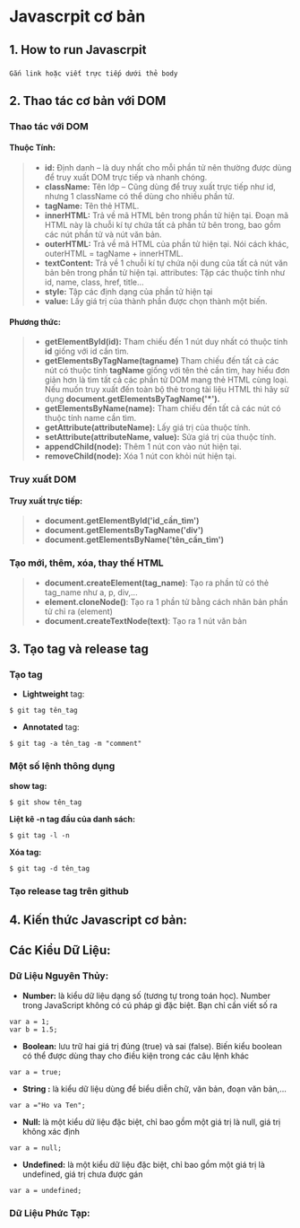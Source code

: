 # Javascrpit cơ bản
## 1. How to run Javascrpit
###
~~~
Gắn link hoặc viết trực tiếp dưới thẻ body
~~~
##  2. Thao tác cơ bản với DOM
### Thao tác với DOM
#### **Thuộc Tính:**
> * **id:** Định danh – là duy nhất cho mỗi phần tử nên thường được dùng để truy xuất DOM trực tiếp và nhanh chóng. 
> * **className:** Tên lớp – Cũng dùng để truy xuất trực tiếp như id, nhưng 1 className có thể dùng cho nhiều phần tử.
> * **tagName:** Tên thẻ HTML.
> * **innerHTML:** Trả về mã HTML bên trong phần tử hiện tại. Đoạn mã HTML này là chuỗi kí tự chứa tất cả phần tử bên trong, bao gồm các nút phần tử và nút văn bản.
> * **outerHTML:** Trả về mã HTML của phần tử hiện tại. Nói cách khác, outerHTML = tagName + innerHTML.
> * **textContent:** Trả về 1 chuỗi kí tự chứa nội dung của tất cả nút văn bản bên trong phần tử hiện tại.
attributes: Tập các thuộc tính như id, name, class, href, title…
> * **style:** Tập các định dạng của phần tử hiện tại
> * **value:** Lấy giá trị của thành phần được chọn thành một biến.

#### **Phương thức:**
> * **getElementById(id):** Tham chiếu đến 1 nút duy nhất có thuộc tính **id** giống với id cần tìm.
> * **getElementsByTagName(tagname)** Tham chiếu đến tất cả các nút có thuộc tính **tagName** giống với tên thẻ cần tìm, hay hiểu đơn giản hơn là tìm tất cả các phần tử DOM mang thẻ HTML cùng loại. Nếu muốn truy xuất đến toàn bộ thẻ trong tài liệu HTML thì hãy sử dụng **document.getElementsByTagName('*').**
> * **getElementsByName(name):** Tham chiếu đến tất cả các nút có thuộc tính name cần tìm.
> * **getAttribute(attributeName):** Lấy giá trị của thuộc tính.
> * **setAttribute(attributeName, value):** Sửa giá trị của thuộc tính.
> * **appendChild(node):** Thêm 1 nút con vào nút hiện tại.
> * **removeChild(node):** Xóa 1 nút con khỏi nút hiện tại.

### **Truy xuất DOM**
#### **Truy xuất trực tiếp:**
> * **document.getElementById('id_cần_tìm')**
> * **document.getElementsByTagName('div')**
> * **document.getElementsByName('tên_cần_tìm')**

### **Tạo mới, thêm, xóa, thay thế HTML**
> * **document.createElement(tag_name)**: Tạo ra phần tử có thẻ tag_name như a, p, div,...
> * **element.cloneNode()**: Tạo ra 1 phần tử bằng cách nhân bản phần tử chỉ ra (element)
> * **document.createTextNode(text)**: Tạo ra 1 nút văn bản

## 3. Tạo tag và release tag
### **Tạo tag**
* **Lightweight** tag:
~~~
$ git tag tên_tag
~~~ 

* **Annotated** tag:
~~~
$ git tag -a tên_tag -m "comment"
~~~ 

### **Một số lệnh thông dụng**
**show tag:**
~~~
$ git show tên_tag
~~~ 

**Liệt kê -n tag đầu của danh sách:**
~~~
$ git tag -l -n
~~~ 

**Xóa tag:**
~~~
$ git tag -d tên_tag
~~~ 

### **Tạo release tag trên github**
## 4. Kiến thức Javascript cơ bản: 
## **Các Kiểu Dữ Liệu:**
### **Dữ Liệu Nguyên Thủy:**
* **Number:** là kiểu dữ liệu dạng số (tương tự trong toán học). Number trong JavaScript không có cú pháp gì đặc biệt. Bạn chỉ cần viết số ra 
~~~
var a = 1;
var b = 1.5;
~~~
* **Boolean:** lưu trữ hai giá trị đúng (true) và sai (false). Biến kiểu boolean có thể được dùng thay cho điều kiện trong các câu lệnh khác
~~~
var a = true;
~~~

* **String :** là kiểu dữ liệu dùng để biểu diễn chữ, văn bản, đoạn văn bản,...
~~~
var a ="Ho va Ten";
~~~

* **Null:** là một kiểu dữ liệu đặc biệt, chỉ bao gồm một giá trị là null, giá trị không xác định
~~~
var a = null;
~~~

* **Undefined:** là một kiểu dữ liệu đặc biệt, chỉ bao gồm một giá trị là undefined, giá trị chưa được gán
~~~
var a = undefined;
~~~
### **Dữ Liệu Phức Tạp:**
